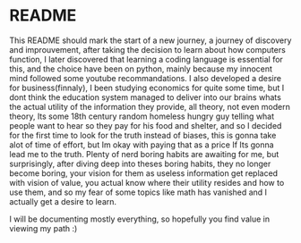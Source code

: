 # README
This README should mark the start of a new journey, a journey of discovery and improuvement, after taking the decision to learn about how computers function, I later discovered that learning a coding language is essential for this, and the choice have been on python, mainly because my innocent mind followed some youtube recommandations.
I also developed a desire for business(finnaly), I been studying economics for quite some time, but I dont think the education system managed to deliver into our brains whats the actual utility of the information they provide, all theory, not even modern theory, Its some 18th century random homeless hungry guy telling what people want to hear so they pay for his food and shelter, and so I decided for the first time to look for the truth instead of biases, this is gonna take alot of time of effort, but Im okay with paying that as a price If Its gonna lead me to the truth.
Plenty of nerd boring habits are awaiting for me, but surprisingly, after diving deep into theses boring habits, they no longer become boring, your vision for them as useless information get replaced with vision of value, you actual know where their utility resides and how to use them, and so my fear of some topics like math has vanished and I actually get a desire to learn.

I will be documenting mostly everything, so hopefully you find value in viewing my  path :)
